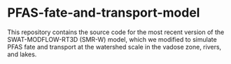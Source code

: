 # PFAS-fate-and-transport-model
This repository contains the source code for the most recent version of the SWAT-MODFLOW-RT3D (SMR-W) model, which we modified to simulate PFAS fate and transport at the watershed scale in the vadose zone, rivers, and lakes.
